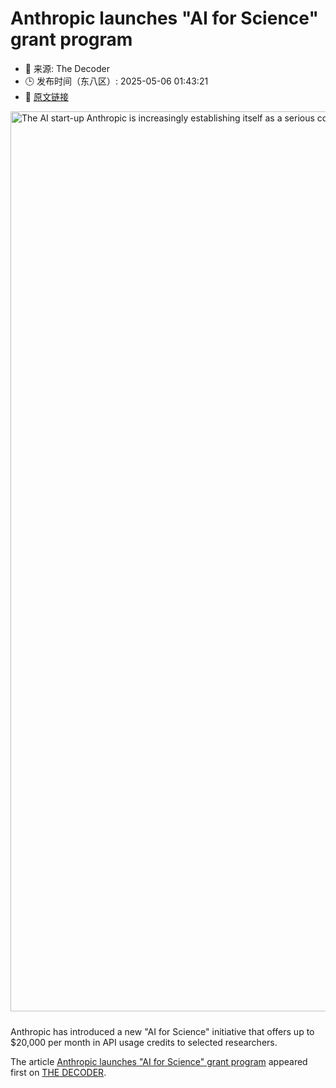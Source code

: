 # Anthropic launches "AI for Science" grant program
- 📅 来源: The Decoder
- 🕒 发布时间（东八区）: 2025-05-06 01:43:21
- 🔗 [原文链接](https://the-decoder.com/anthropic-launches-ai-for-science-grant-program/)

<p><img alt="The AI start-up Anthropic is increasingly establishing itself as a serious competitor to OpenAI. The company scores particularly well in the area of code generation." class="attachment-full size-full wp-post-image" height="832" src="https://the-decoder.com/wp-content/uploads/2024/12/anthropic_trophy_head.png" style="height: auto; margin-bottom: 10px;" width="1440" /></p>
<p>        Anthropic has introduced a new "AI for Science" initiative that offers up to $20,000 per month in API usage credits to selected researchers.</p>
<p>The article <a href="https://the-decoder.com/anthropic-launches-ai-for-science-grant-program/">Anthropic launches &quot;AI for Science&quot; grant program</a> appeared first on <a href="https://the-decoder.com">THE DECODER</a>.</p>